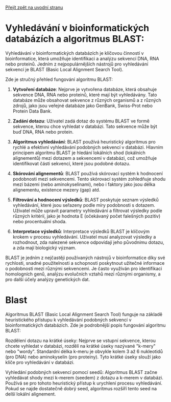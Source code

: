 [Přejít zpět na uvodní stranu](../README.md)

# Vyhledávání v bioinformatických databázích a algoritmus BLAST:

Vyhledávání v bioinformatických databázích je klíčovou činností v bioinformatice, která umožňuje identifikaci a analýzu sekvencí DNA, RNA nebo proteinů. Jedním z nejpopulárnějších nástrojů pro vyhledávání sekvencí je BLAST (Basic Local Alignment Search Tool).

Zde je stručný přehled fungování algoritmu BLAST:

1. **Vytvoření databáze**: Nejprve je vytvořena databáze, která obsahuje sekvence DNA, RNA nebo proteinů, které mají být vyhledávány. Tato databáze může obsahovat sekvence z různých organismů a z různých zdrojů, jako jsou veřejné databáze jako GenBank, Swiss-Prot nebo Protein Data Bank.

2. **Zadání dotazu**: Uživatel zadá dotaz do systému BLAST ve formě sekvence, kterou chce vyhledat v databázi. Tato sekvence může být buď DNA, RNA nebo protein.

3. **Algoritmus vyhledávání**: BLAST používá heuristický algoritmus pro rychlé a efektivní vyhledávání podobných sekvencí v databázi. Hlavním principem algoritmu BLAST je hledání lokálních shod (lokálních alignementů) mezi dotazem a sekvencemi v databázi, což umožňuje identifikovat části sekvencí, které jsou podobné dotazu.

4. **Skórování alignementů**: BLAST používá skórovací systém k hodnocení podobnosti mezi sekvencemi. Tento skórovací systém zohledňuje shodu mezi bázemi (nebo aminokyselinami), nebo i faktory jako jsou délka alignementu, existence mezery (gap) atd.

5. **Filtrování a hodnocení výsledků**: BLAST poskytuje seznam výsledků vyhledávání, které jsou seřazeny podle míry podobnosti s dotazem. Uživatel může upravit parametry vyhledávání a filtrovat výsledky podle různých kritérií, jako je hodnota E (očekávaný počet falešných pozitiv) nebo procentuální shoda.

6. **Interpretace výsledků**: Interpretace výsledků BLAST je klíčovým krokem v procesu vyhledávání. Uživatel musí analyzovat výsledky a rozhodnout, zda nalezené sekvence odpovídají jeho původnímu dotazu, a zda mají biologický význam.

BLAST je jedním z nejčastěji používaných nástrojů v bioinformatice díky své rychlosti, snadné použitelnosti a schopnosti poskytnout užitečné informace o podobnosti mezi různými sekvencemi. Je často využíván pro identifikaci homologních genů, analýzu evolučních vztahů mezi různými organismy, a pro další účely analýzy genetických dat.

# Blast
Algoritmus BLAST (Basic Local Alignment Search Tool) funguje na základě heuristického přístupu k vyhledávání podobných sekvencí v bioinformatických databázích. Zde je podrobnější popis fungování algoritmu BLAST:

Rozdělení dotazu na krátké úseky: Nejprve se vstupní sekvence, kterou chcete vyhledat v databázi, rozdělí na krátké úseky nazývané "k-mery" nebo "wordy". Standardní délka k-meru je obvykle kolem 3 až 6 nukleotidů (pro DNA) nebo aminokyselin (pro proteiny). Tyto krátké úseky slouží jako klíče pro vyhledávání v databázi.

Vyhledání podobných sekvencí pomocí seedů: Algoritmus BLAST začne vyhledávat shody mezi k-merem (seedem) z dotazu a k-merem v databázi. Používá se pro tohoto heuristický přístup k urychlení procesu vyhledávání. Pokud se najde dostatečně dobrý seed, algoritmus rozšíří tento seed na delší lokální alignement.
